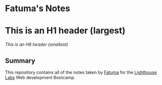 # Fatuma's Notes

# This is an H1 header (largest)

###### This is an H6 header (smallest)

## Summary

This repository contains all of the notes taken by [Fatuma](https://github.com/timaismail90) for the [Lighthouse Labs](https://www.lighthouselabs.ca/) Web development Bootcamp.

